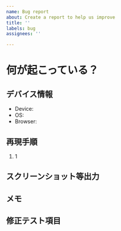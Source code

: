 ```yaml
---
name: Bug report
about: Create a report to help us improve
title: ''
labels: bug
assignees: ''

---
```


# 何が起こっている？

## デバイス情報
- Device: 
- OS: 
- Browser: 

## 再現手順
1. 1

## スクリーンショット等出力

## メモ

## 修正テスト項目
